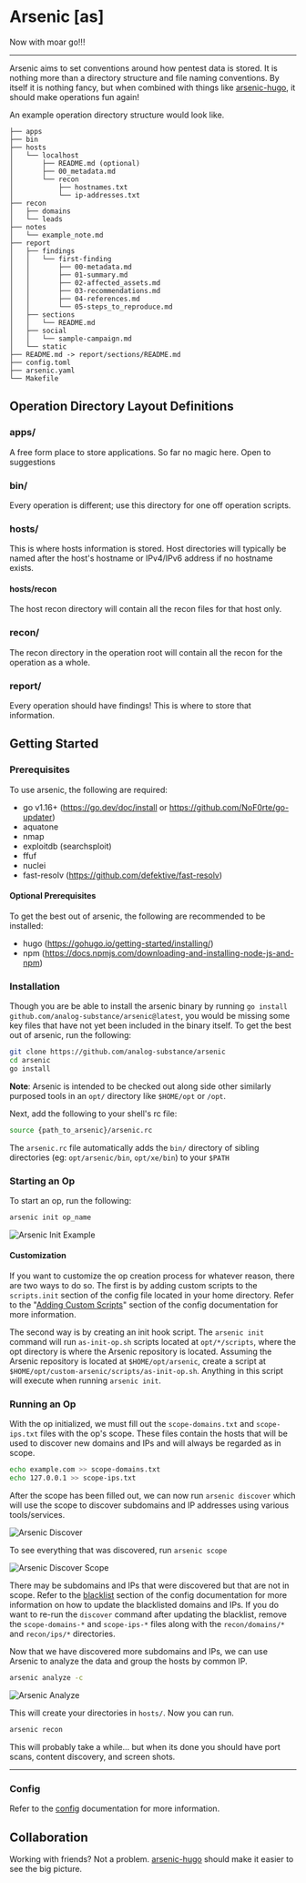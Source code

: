 # Arsenic [as]

Now with moar go!!!
*******

Arsenic aims to set conventions around how pentest data is stored. It is nothing more than a directory structure and file naming conventions. By itself it is nothing fancy, but when combined with things like [arsenic-hugo](https://github.com/analog-substance/arsenic-hugo), it should make operations fun again!

An example operation directory structure would look like.
```
├── apps
├── bin
├── hosts
│   └── localhost
│       ├── README.md (optional)
│       ├── 00_metadata.md
│       └── recon
│       	├── hostnames.txt
│       	└── ip-addresses.txt
├── recon
│   ├── domains
│   └── leads
├── notes
│   └── example_note.md
├── report
│   ├── findings
│   │   └── first-finding
│   │       ├── 00-metadata.md
│   │       ├── 01-summary.md
│   │       ├── 02-affected_assets.md
│   │       ├── 03-recommendations.md
│   │       ├── 04-references.md
│   │       └── 05-steps_to_reproduce.md
│   ├── sections
│   │   └── README.md
│   ├── social
│   │   └── sample-campaign.md
│   └── static
├── README.md -> report/sections/README.md
├── config.toml
├── arsenic.yaml
└── Makefile
```

## Operation Directory Layout Definitions

### apps/

A free form place to store applications. So far no magic here. Open to suggestions

### bin/

Every operation is different; use this directory for one off operation scripts.

### hosts/

This is where hosts information is stored. Host directories will typically be named after the host's hostname or IPv4/IPv6 address if no hostname exists.

#### hosts/recon

The host recon directory will contain all the recon files for that host only.

### recon/

The recon directory in the operation root will contain all the recon for the operation as a whole.

### report/

Every operation should have findings! This is where to store that information.

## Getting Started

### Prerequisites

To use arsenic, the following are required:
- go v1.16+ (https://go.dev/doc/install or https://github.com/NoF0rte/go-updater)
- aquatone
- nmap
- exploitdb (searchsploit)
- ffuf
- nuclei
- fast-resolv (https://github.com/defektive/fast-resolv)

#### Optional Prerequisites

To get the best out of arsenic, the following are recommended to be installed:
- hugo (https://gohugo.io/getting-started/installing/)
- npm (https://docs.npmjs.com/downloading-and-installing-node-js-and-npm)

### Installation

Though you are be able to install the arsenic binary by running `go install github.com/analog-substance/arsenic@latest`, you would be missing some key files that have not yet been included in the binary itself. To get the best out of arsenic, run the following:

```bash
git clone https://github.com/analog-substance/arsenic
cd arsenic
go install
```
**Note**: Arsenic is intended to be checked out along side other similarly purposed tools in an `opt/` directory like `$HOME/opt` or `/opt`.

Next, add the following to your shell's rc file:
```bash
source {path_to_arsenic}/arsenic.rc
```
The `arsenic.rc` file automatically adds the `bin/` directory of sibling directories (eg: `opt/arsenic/bin`, `opt/xe/bin`) to your `$PATH`

### Starting an Op

To start an op, run the following:

```bash
arsenic init op_name
```
![Arsenic Init Example](docs/examples/arsenic-init.gif)

#### Customization

If you want to customize the op creation process for whatever reason, there are two ways to do so. The first is by adding custom scripts to the `scripts.init` section of the config file located in your home directory. Refer to the "[Adding Custom Scripts](docs/config.md#adding-custom-scripts)" section of the config documentation for more information.

The second way is by creating an init hook script. The `arsenic init` command will run `as-init-op.sh` scripts located at `opt/*/scripts`, where the opt directory is where the Arsenic repository is located. Assuming the Arsenic repository is located at `$HOME/opt/arsenic`, create a script at `$HOME/opt/custom-arsenic/scripts/as-init-op.sh`. Anything in this script will execute when running `arsenic init`.

### Running an Op

With the op initialized, we must fill out the `scope-domains.txt` and `scope-ips.txt` files with the op's scope. These files contain the hosts that will be used to discover new domains and IPs and will always be regarded as in scope.

```bash
echo example.com >> scope-domains.txt
echo 127.0.0.1 >> scope-ips.txt
```

After the scope has been filled out, we can now run `arsenic discover` which will use the scope to discover subdomains and IP addresses using various tools/services.

![Arsenic Discover](docs/examples/arsenic-discover.gif)

To see everything that was discovered, run `arsenic scope`

![Arsenic Discover Scope](docs/examples/arsenic-discover-scope.gif)

There may be subdomains and IPs that were discovered but that are not in scope. Refer to the [blacklist](docs/config.md#blacklist) section of the config documentation for more information on how to update the blacklisted domains and IPs. If you do want to re-run the `discover` command after updating the blacklist, remove the `scope-domains-*` and `scope-ips-*` files along with the `recon/domains/*` and `recon/ips/*` directories.

Now that we have discovered more subdomains and IPs, we can use Arsenic to analyze the data and group the hosts by common IP.

```bash
arsenic analyze -c
```

![Arsenic Analyze](docs/examples/arsenic-analyze.gif)

This will create your directories in `hosts/`. Now you can run.

```bash
arsenic recon
```

This will probably take a while... but when its done you should have port scans, content discovery, and screen shots.

******

### Config

Refer to the [config](docs/config.md) documentation for more information.

## Collaboration

Working with friends? Not a problem. [arsenic-hugo](https://github.com/analog-substance/arsenic-hugo) should make it easier to see the big picture.

<!-- ### Reviewing Hosts

```bash
export REVIEWER='defektive'

arsenic hosts -u
```
***** -->
